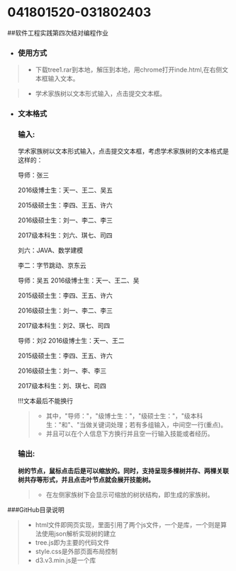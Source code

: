 # 041801520-031802403
##软件工程实践第四次结对编程作业
- ### 使用方式

 > * 下载tree1.rar到本地，解压到本地，用chrome打开inde.html,在右侧文本框输入文本。

 > *  学术家族树以文本形式输入，点击提交文本框。

- ### 文本格式

  ### 输入:

  学术家族树以文本形式输入，点击提交文本框，考虑学术家族树的文本格式是这样的：

  导师：张三

  2016级博士生：天一、王二、吴五

  2015级硕士生：李四、王五、许六

  2016级硕士生：刘一、李二、李三

  2017级本科生：刘六、琪七、司四

  刘六：JAVA、数学建模

  李二：字节跳动、京东云

  导师：吴五
  2016级博士生：天一、王二、吴

  2015级硕士生：李四、王五、许六

  2016级硕士生：刘一、李二、李三

  2017级本科生：刘2、琪七、司四

  导师：刘2
  2016级博士生：天一、王二

  2015级硕士生：李四、王五、许六

  2016级硕士生：刘一、李、李三

  2017级本科生：刘、琪七、司四


  !!!文本最后不能换行

  > * 其中，"导师："，"级博士生："，"级硕士生："，"级本科生："和"、"当做关键词处理；若有多组输入，中间空一行(重点)。
  > * 并且可以在个人信息下方换行并且空一行输入技能或者经历。

  ### 输出:

  **树的节点，鼠标点击后是可以缩放的。同时，支持呈现多棵树并存、两棵关联树共存等形式，并且点击叶节点就会展开技能树。**

  > * 在左侧家族树下会显示可缩放的树状结构，即生成的家族树。
 
###GitHub目录说明
> * html文件即网页实现，里面引用了两个js文件，一个是库，一个则是算法使用json解析实现树的建立
> * tree.js即为主要的代码文件
> * style.css是外部页面布局控制
> * d3.v3.min.js是一个库